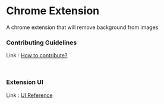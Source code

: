 # Chrome Extension 

A chrome extension that will remove background from images


### Contributing Guidelines

Link : <a href="https://github.com/isa-vit/ChromeExtension/blob/main/CONTRIBUTING.md">How to contribute?</a>

<br>

### Extension UI

Link : <a href="https://github.com/isa-vit/ChromeExtension/blob/main/Extension%20UI.md">UI Reference</a>
